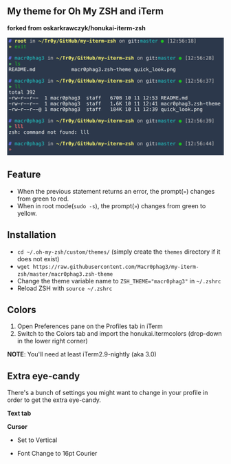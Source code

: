 ## My theme for Oh My ZSH and iTerm
**forked from oskarkrawczyk/honukai-iterm-zsh**

![](https://github.com/Macr0phag3/my-iterm-zsh/blob/master/qlook.png?raw=true)

## Feature
- When the previous statement returns an error, the prompt(`»`) changes from green to red.
- When in root mode(`sudo -s`), the prompt(`»`) changes from green to yellow.

## Installation
- `cd ~/.oh-my-zsh/custom/themes/` (simply create the `themes` directory if it does not exist)
- `wget https://raw.githubusercontent.com/Macr0phag3/my-iterm-zsh/master/macr0phag3.zsh-theme`
- Change the theme variable name to `ZSH_THEME="macr0phag3"` in `~/.zshrc`
- Reload ZSH with `source ~/.zshrc`

## Colors
1. Open Preferences pane on the Profiles tab in iTerm
2. Switch to the Colors tab and import the honukai.itermcolors (drop-down in the lower right corner)

**NOTE**: You'll need at least iTerm2.9-nightly (aka 3.0)

## Extra eye-candy
There's a bunch of settings you might want to change in your profile in order to get the extra eye-candy.


**Text tab**

**Cursor**
- Set to Vertical

- Font
Change to 16pt Courier
